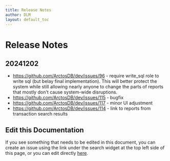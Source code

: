 ```yaml
---
title: Release Notes
author: DLM
layout: default_toc
---
```


# Release Notes

## 20241202

* <https://github.com/ArctosDB/dev/issues/96> - require write_sql role to write sql (but belay final implementation). This will better protect the system while still allowing nearly anyone to change the parts of reports that mostly don't cause system-wide disruptions.
* <https://github.com/ArctosDB/dev/issues/115> - bugfix
* <https://github.com/ArctosDB/dev/issues/117> - minor UI adjustment
* <https://github.com/ArctosDB/dev/issues/114> - link to reports from transaction search results
   
## Edit this Documentation

If you see something that needs to be edited in this document, you can create an issue using the link under the search widget at the top left side of this page, or you can edit directly <a href="https://github.com/ArctosDB/documentation-wiki/edit/gh-pages/_documentation/release.markdown" target="_blank">here</a>.
